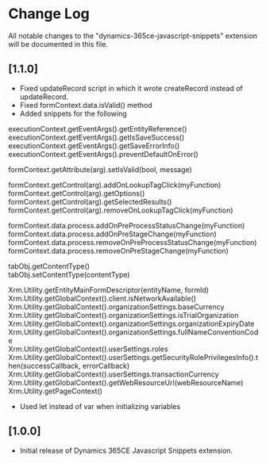 # Change Log
All notable changes to the "dynamics-365ce-javascript-snippets" extension will be documented in this file.

## [1.1.0]
- Fixed updateRecord script in which it wrote createRecord instead of updateRecord.
- Fixed formContext.data.isValid() method
- Added snippets for the following

executionContext.getEventArgs().getEntityReference()  
executionContext.getEventArgs().getIsSaveSuccess()  
executionContext.getEventArgs().getSaveErrorInfo()  
executionContext.getEventArgs().preventDefaultOnError()  

formContext.getAttribute(arg).setIsValid(bool, message)  

formContext.getControl(arg).addOnLookupTagClick(myFunction)  
formContext.getControl(arg).getOptions()  
formContext.getControl(arg).getSelectedResults()  
formContext.getControl(arg).removeOnLookupTagClick(myFunction)  

formContext.data.process.addOnPreProcessStatusChange(myFunction)  
formContext.data.process.addOnPreStageChange(myFunction)  
formContext.data.process.removeOnPreProcessStatusChange(myFunction)  
formContext.data.process.removeOnPreStageChange(myFunction)  

tabObj.getContentType()  
tabObj.setContentType(contentType)  

Xrm.Utility.getEntityMainFormDescriptor(entityName, formId)  
Xrm.Utility.getGlobalContext().client.isNetworkAvailable()  
Xrm.Utility.getGlobalContext().organizationSettings.baseCurrency  
Xrm.Utility.getGlobalContext().organizationSettings.isTrialOrganization  
Xrm.Utility.getGlobalContext().organizationSettings.organizationExpiryDate  
Xrm.Utility.getGlobalContext().organizationSettings.fullNameConventionCode  
Xrm.Utility.getGlobalContext().userSettings.roles  
Xrm.Utility.getGlobalContext().userSettings.getSecurityRolePrivilegesInfo().then(successCallback, errorCallback)  
Xrm.Utility.getGlobalContext().userSettings.transactionCurrency  
Xrm.Utility.getGlobalContext().getWebResourceUrl(webResourceName)  
Xrm.Utility.getPageContext()  

- Used let instead of var when initializing variables

## [1.0.0]
- Initial release of Dynamics 365CE Javascript Snippets extension.